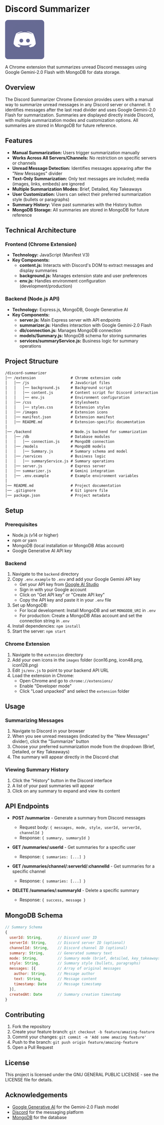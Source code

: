 # Discord Summarizer

![Discord Summarizer Logo](extension/images/icon128.png)

A Chrome extension that summarizes unread Discord messages using Google Gemini-2.0 Flash with MongoDB for data storage.

## Overview

The Discord Summarizer Chrome Extension provides users with a manual way to summarize unread messages in any Discord server or channel. It identifies messages after the last read divider and uses Google Gemini-2.0 Flash for summarization. Summaries are displayed directly inside Discord, with multiple summarization modes and customization options. All summaries are stored in MongoDB for future reference.

## Features

-   **Manual Summarization:** Users trigger summarization manually
-   **Works Across All Servers/Channels:** No restriction on specific servers or channels
-   **Unread Message Detection:** Identifies messages appearing after the "New Messages" divider
-   **Text-Only Summarization:** Only text messages are included; media (images, links, embeds) are ignored
-   **Multiple Summarization Modes:** Brief, Detailed, Key Takeaways
-   **User Customization:** Users can select their preferred summarization style (bullets or paragraphs)
-   **Summary History:** View past summaries with the History button
-   **MongoDB Storage:** All summaries are stored in MongoDB for future reference

## Technical Architecture

### Frontend (Chrome Extension)

-   **Technology:** JavaScript (Manifest V3)
-   **Key Components:**
    -   **content.js:** Interacts with Discord's DOM to extract messages and display summaries
    -   **background.js:** Manages extension state and user preferences
    -   **env.js:** Handles environment configuration (development/production)

### Backend (Node.js API)

-   **Technology:** Express.js, MongoDB, Google Generative AI
-   **Key Components:**
    -   **server.js:** Main Express server with API endpoints
    -   **summarizer.js:** Handles interaction with Google Gemini-2.0 Flash
    -   **db/connection.js:** Manages MongoDB connection
    -   **models/Summary.js:** MongoDB schema for storing summaries
    -   **services/summaryService.js:** Business logic for summary operations

## Project Structure

```
/discord-summarizer
│── /extension                # Chrome extension code
│   │── /js                   # JavaScript files
│   │   │── background.js     # Background script
│   │   │── content.js        # Content script for Discord interaction
│   │   │── env.js            # Environment configuration
│   │── /css                  # Stylesheets
│   │   │── styles.css        # Extension styles
│   │── /images               # Extension icons
│   │── manifest.json         # Extension manifest
│   │── README.md             # Extension-specific documentation
│
│── /backend                  # Node.js backend for summarization
│   │── /db                   # Database modules
│   │   │── connection.js     # MongoDB connection
│   │── /models               # MongoDB models
│   │   │── Summary.js        # Summary schema and model
│   │── /services             # Business logic
│   │   │── summaryService.js # Summary operations
│   │── server.js             # Express server
│   │── summarizer.js         # Gemini integration
│   │── .env.example          # Example environment variables
│
│── README.md                 # Project documentation
│── .gitignore                # Git ignore file
│── package.json              # Project metadata
```

## Setup

### Prerequisites

-   Node.js (v14 or higher)
-   npm or yarn
-   MongoDB (local installation or MongoDB Atlas account)
-   Google Generative AI API key

### Backend

1. Navigate to the `backend` directory
2. Copy `.env.example` to `.env` and add your Google Gemini API key
    - Get your API key from [Google AI Studio](https://aistudio.google.com/app/apikey)
    - Sign in with your Google account
    - Click on "Get API key" or "Create API key"
    - Copy the API key and paste it in your `.env` file
3. Set up MongoDB:
    - For local development: Install MongoDB and set `MONGODB_URI` in `.env`
    - For production: Create a MongoDB Atlas account and set the connection string in `.env`
4. Install dependencies: `npm install`
5. Start the server: `npm start`

### Chrome Extension

1. Navigate to the `extension` directory
2. Add your own icons in the `images` folder (icon16.png, icon48.png, icon128.png)
3. Edit `js/env.js` to point to your backend API URL
4. Load the extension in Chrome:
    - Open Chrome and go to `chrome://extensions/`
    - Enable "Developer mode"
    - Click "Load unpacked" and select the `extension` folder

## Usage

### Summarizing Messages

1. Navigate to Discord in your browser
2. When you see unread messages (indicated by the "New Messages" divider), click the "Summarize" button
3. Choose your preferred summarization mode from the dropdown (Brief, Detailed, or Key Takeaways)
4. The summary will appear directly in the Discord chat

### Viewing Summary History

1. Click the "History" button in the Discord interface
2. A list of your past summaries will appear
3. Click on any summary to expand and view its content

## API Endpoints

-   **POST /summarize** - Generate a summary from Discord messages

    -   Request body: `{ messages, mode, style, userId, serverId, channelId }`
    -   Response: `{ summary, summaryId }`

-   **GET /summaries/:userId** - Get summaries for a specific user

    -   Response: `{ summaries: [...] }`

-   **GET /summaries/channel/:serverId/:channelId** - Get summaries for a specific channel

    -   Response: `{ summaries: [...] }`

-   **DELETE /summaries/:summaryId** - Delete a specific summary
    -   Response: `{ success, message }`

## MongoDB Schema

```javascript
// Summary Schema
{
  userId: String,       // Discord user ID
  serverId: String,     // Discord server ID (optional)
  channelId: String,    // Discord channel ID (optional)
  summary: String,      // Generated summary text
  mode: String,         // Summary mode (brief, detailed, key_takeaways)
  style: String,        // Summary style (bullets, paragraphs)
  messages: [{          // Array of original messages
    author: String,     // Message author
    text: String,       // Message content
    timestamp: Date     // Message timestamp
  }],
  createdAt: Date       // Summary creation timestamp
}
```

## Contributing

1. Fork the repository
2. Create your feature branch: `git checkout -b feature/amazing-feature`
3. Commit your changes: `git commit -m 'Add some amazing feature'`
4. Push to the branch: `git push origin feature/amazing-feature`
5. Open a Pull Request

## License

This project is licensed under the GNU GENERAL PUBLIC LICENSE - see the LICENSE file for details.

## Acknowledgements

-   [Google Generative AI](https://ai.google.dev/) for the Gemini-2.0 Flash model
-   [Discord](https://discord.com/) for the messaging platform
-   [MongoDB](https://www.mongodb.com/) for the database
